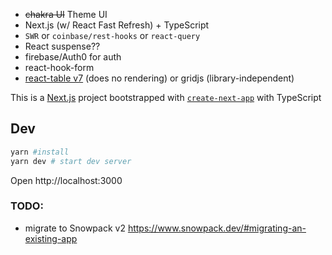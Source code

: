 - ~~chakra UI~~ Theme UI
- Next.js (w/ React Fast Refresh) + TypeScript
- `SWR` or `coinbase/rest-hooks` or `react-query`
- React suspense??
- firebase/Auth0 for auth
- react-hook-form
- [react-table v7](https://github.com/tannerlinsley/react-table/releases/tag/v7.0.0) (does no rendering) or gridjs (library-independent)

This is a [Next.js](https://nextjs.org/) project bootstrapped with [`create-next-app`](https://github.com/zeit/next.js/tree/canary/packages/create-next-app) with TypeScript

## Dev

```bash
yarn #install
yarn dev # start dev server
```

Open http://localhost:3000

### TODO:

- migrate to Snowpack v2 https://www.snowpack.dev/#migrating-an-existing-app
